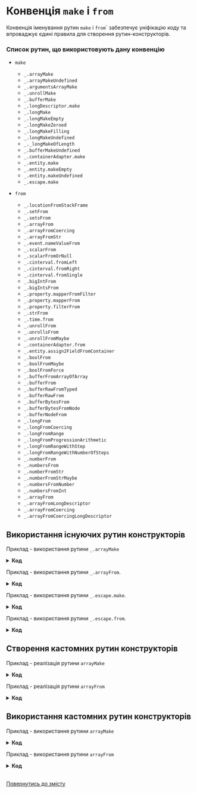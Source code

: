 # Конвенція <code>make</code> і <code>from</code>
Конвенція іменування рутин <code>make</code> і <code>from</code>` забезпечує уніфікацію коду та впроваджує єдині правила для створення рутин-конструкторів.

### Список рутин, що використовують дану конвенцію
* `make`
  * `_.arrayMake`
  * `_.arrayMakeUndefined`
  * `_.argumentsArrayMake`
  * `_.unrollMake`
  * `_.bufferMake`
  * `_.longDescriptor.make`
  * `_.longMake`
  * `_.longMakeEmpty`
  * `_.longMakeZeroed`
  * `_.longMakeFilling`
  * `_.longMakeUndefined`
  * `_._longMakeOfLength`
  * `_.bufferMakeUndefined`
  * `_.containerAdapter.make`
  * `_.entity.make`
  * `_.entity.makeEmpty`
  * `_.entity.makeUndefined`
  * `_.escape.make`

* `from`
  * `_.locationFromStackFrame`
  * `_.setFrom`
  * `_.setsFrom`
  * `_.arrayFrom`
  * `_.arrayFromCoercing`
  * `_.arrayFromStr`
  * `_.event.nameValueFrom`
  * `_.scalarFrom`
  * `_.scalarFromOrNull`
  * `_.cinterval.fromLeft`
  * `_.cinterval.fromRight`
  * `_.cinterval.fromSingle`
  * `_.bigIntFrom`
  * `_.bigIntsFrom`
  * `_.property.mapperFromFilter`
  * `_.property.mapperFrom`
  * `_.property.filterFrom`
  * `_.strFrom`
  * `_.time.from`
  * `_.unrollFrom`
  * `_.unrollsFrom`
  * `_.unrollFromMaybe`
  * `_.containerAdapter.from`
  * `_.entity.assign2FieldFromContainer`
  * `_.boolFrom`
  * `_.boolFromMaybe`
  * `_.boolFromForce`
  * `_.bufferFromArrayOfArray`
  * `_.bufferFrom`
  * `_.bufferRawFromTyped`
  * `_.bufferRawFrom`
  * `_.bufferBytesFrom`
  * `_.bufferBytesFromNode`
  * `_.bufferNodeFrom`
  * `_.longFrom`
  * `_.longFromCoercing`
  * `_.longFromRange`
  * `_.longFromProgressionArithmetic`
  * `_.longFromRangeWithStep`
  * `_.longFromRangeWithNumberOfSteps`
  * `_.numberFrom`
  * `_.numbersFrom`
  * `_.numberFromStr`
  * `_.numberFromStrMaybe`
  * `_.numbersFromNumber`
  * `_.numbersFromInt`
  * `_.arrayFrom`
  * `_.arrayFromLongDescriptor`
  * `_.arrayFromCoercing`
  * `_.arrayFromCoercingLongDescriptor`

## Використання існуючих рутин конструкторів

Приклад - використання рутини <code>_.arrayMake</code>
<details>
  <summary>
    <b>Код</b>
  </summary>

<pre><code>var srcArray = [ 'a', 'b', 'c' ];

var gotArray = _.arrayMake( srcArray );
console.log( gotArray ); /* log : [ 'a', 'b', 'c' ] */
console.log( gotArray === srcArray ); /* log : false */</code></pre>
</details>

Приклад - використання рутини <code>_.arrayFrom</code>.
<details>
  <summary>
    <b>Код</b>
  </summary>

<pre><code>var srcArray = [ 'a', 'b', 'c' ];

var gotArray = _.arrayFrom( srcArray );
console.log( gotArray ); /* log : [ 'a', 'b', 'c' ] */
console.log( gotArray === srcArray ); /* log : true */</code></pre>
</details>

Приклад - використання рутини <code>_.escape.make</code>.
<details>
  <summary>
    <b>Код</b>
  </summary>

<pre><code>
let src = _.escape.make( 1 );
let got = _.escape.make( src );

console.log( got === src ); /* log : false */</code></pre>
</details>

Приклад - використання рутини <code>_.escape.from</code>.
<details>
  <summary>
    <b>Код</b>
  </summary>

<pre><code>
let src = _.escape.make( 1 );
let got = _.escape.from( src );

console.log( got === src ); /* log : true */</code></pre>
</details>

## Створення кастомних рутин конструкторів

Приклад - реалізація рутини <code>arrayMake</code>
<details>
  <summary>
    <b>Код</b>
  </summary>

<pre><code>function arrayMake( src )
{
  if( src === null || src === undefined )
  return new Array();

  if( _.numberIs( src ) )
  return new Array( src );

  if( src.length === 1 )
  return [ src[ 0 ] ];
  else
  return Array.apply( Array, src );
}</code></pre>
</details>

Приклад - реалізація рутини <code>arrayFrom</code>
<details>
  <summary>
    <b>Код</b>
  </summary>

<pre><code>let arrayMake = require( './4_implementArrayMake.s' );

function arrayFrom( src )
{
  if( _.arrayIs( src ) )
  return src;
  return arrayMake( src );
}</code></pre>
</details>


## Використання кастомних рутин конструкторів

Приклад - використання рутини <code>arrayMake</code>
<details>
  <summary>
    <b>Код</b>
  </summary>

<pre><code>let arrayMake = require( './4_implementArrayMake.s' );

let src = [ 1, 2, 3 ];
let got = arrayMake( src );

console.log( got ); /* log : [ 1, 2, 3 ] */
console.log( got === src ); /* log : false */
</code></pre>
</details>

Приклад - використання рутини <code>arrayFrom</code>
<details>
  <summary>
    <b>Код</b>
  </summary>

<pre><code>let arrayFrom = require( './5_implementArrayFrom.s' );

let src = [ 1, 2, 3 ];
let got = arrayFrom( src );

console.log( got ); /* log : [ 1, 2, 3 ] */
console.log( got === src ); /* log : true */
</code></pre>
</details>

<br>

[Повернутись до змісту](../README.md#Концепції)